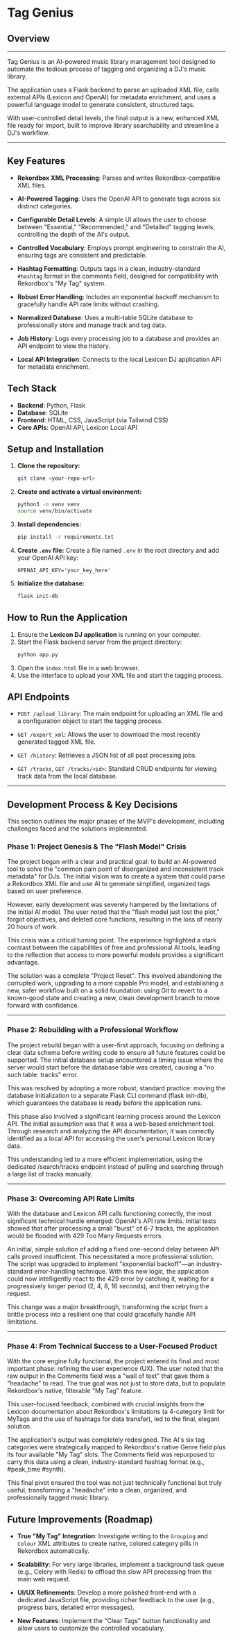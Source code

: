 # Tag Genius

## Overview


***

Tag Genius is an AI-powered music library management tool designed to automate the tedious process of tagging and organizing a DJ's music library. 

The application uses a Flask backend to parse an uploaded XML file, calls external APIs (Lexicon and OpenAI) for metadata enrichment, and uses a powerful language model to generate consistent, structured tags. 

With user-controlled detail levels, the final output is a new, enhanced XML file ready for import, built to improve library searchability and streamline a DJ's workflow.

***
## Key Features

* **Rekordbox XML Processing**: Parses and writes Rekordbox-compatible XML files.


* **AI-Powered Tagging**: Uses the OpenAI API to generate tags across six distinct categories.


* **Configurable Detail Levels**: A simple UI allows the user to choose between "Essential," "Recommended," and "Detailed" tagging levels, controlling the depth of the AI's output.


* **Controlled Vocabulary**: Employs prompt engineering to constrain the AI, ensuring tags are consistent and predictable.


* **Hashtag Formatting**: Outputs tags in a clean, industry-standard `#hashtag` format in the comments field, designed for compatibility with Rekordbox's "My Tag" system.


* **Robust Error Handling**: Includes an exponential backoff mechanism to gracefully handle API rate limits without crashing.


* **Normalized Database**: Uses a multi-table SQLite database to professionally store and manage track and tag data.


* **Job History**: Logs every processing job to a database and provides an API endpoint to view the history.


* **Local API Integration**: Connects to the local Lexicon DJ application API for metadata enrichment.

## Tech Stack

* **Backend**: Python, Flask
* **Database**: SQLite
* **Frontend**: HTML, CSS, JavaScript (via Tailwind CSS)
* **Core APIs**: OpenAI API, Lexicon Local API

## Setup and Installation

1.  **Clone the repository:**
    ```bash
    git clone <your-repo-url>
    ```
2.  **Create and activate a virtual environment:**
    ```bash
    python3 -m venv venv
    source venv/bin/activate
    ```
3.  **Install dependencies:**
    ```bash
    pip install -r requirements.txt
    ```
4.  **Create `.env` file:** Create a file named `.env` in the root directory and add your OpenAI API key:
    ```
    OPENAI_API_KEY='your_key_here'
    ```
5.  **Initialize the database:**
    ```bash
    flask init-db
    ```

## How to Run the Application

1.  Ensure the **Lexicon DJ application** is running on your computer.
2.  Start the Flask backend server from the project directory:
    ```bash
    python app.py
    ```
3.  Open the `index.html` file in a web browser.
4.  Use the interface to upload your XML file and start the tagging process.

## API Endpoints

* `POST /upload_library`: The main endpoint for uploading an XML file and a configuration object to start the tagging process.


* `GET /export_xml`: Allows the user to download the most recently generated tagged XML file.


* `GET /history`: Retrieves a JSON list of all past processing jobs.


* `GET /tracks`, `GET /tracks/<id>`: Standard CRUD endpoints for viewing track data from the local database.

---

## Development Process & Key Decisions

This section outlines the major phases of the MVP's development, including challenges faced and the solutions implemented.

### Phase 1: Project Genesis & The "Flash Model" Crisis

The project began with a clear and practical goal: to build an AI-powered tool to solve the "common pain point of disorganized and inconsistent track metadata" for DJs. The initial vision was to create a system that could parse a Rekordbox XML file and use AI to generate simplified, organized tags based on user preference.

However, early development was severely hampered by the limitations of the initial AI model. The user noted that the "flash model just lost the plot," forgot objectives, and deleted core functions, resulting in the loss of nearly 20 hours of work. 

This crisis was a critical turning point. The experience highlighted a stark contrast between the capabilities of free and professional AI tools, leading to the reflection that access to more powerful models provides a significant advantage. 

The solution was a complete "Project Reset". This involved abandoning the corrupted work, upgrading to a more capable Pro model, and establishing a new, safer workflow built on a solid foundation: using Git to revert to a known-good state and creating a new, clean development branch to move forward with confidence.

---

### Phase 2: Rebuilding with a Professional Workflow

The project rebuild began with a user-first approach, focusing on defining a clear data schema before writing code to ensure all future features could be supported. The initial database setup encountered a timing issue where the server would start before the database table was created, causing a "no such table: tracks" error. 

This was resolved by adopting a more robust, standard practice: moving the database initialization to a separate Flask CLI command (flask init-db), which guarantees the database is ready before the application runs.

This phase also involved a significant learning process around the Lexicon API. The initial assumption was that it was a web-based enrichment tool. Through research and analyzing the API documentation, it was correctly identified as a local API for accessing the user's personal Lexicon library data. 

This understanding led to a more efficient implementation, using the dedicated /search/tracks endpoint instead of pulling and searching through a large list of tracks manually.

---

### Phase 3: Overcoming API Rate Limits

With the database and Lexicon API calls functioning correctly, the most significant technical hurdle emerged: OpenAI's API rate limits. Initial tests showed that after processing a small "burst" of 6-7 tracks, the application would be flooded with 429 Too Many Requests errors.

An initial, simple solution of adding a fixed one-second delay between API calls proved insufficient. This necessitated a more professional solution. The script was upgraded to implement "exponential backoff"—an industry-standard error-handling technique. With this new logic, the application could now intelligently react to the 429 error by catching it, waiting for a progressively longer period (2, 4, 8, 16 seconds), and then retrying the request. 

This change was a major breakthrough, transforming the script from a brittle process into a resilient one that could gracefully handle API limitations.

---

### Phase 4: From Technical Success to a User-Focused Product

With the core engine fully functional, the project entered its final and most important phase: refining the user experience (UX). The user noted that the raw output in the Comments field was a "wall of text" that gave them a "headache" to read. The true goal was not just to store data, but to populate Rekordbox's native, filterable "My Tag" feature.

This user-focused feedback, combined with crucial insights from the Lexicon documentation about Rekordbox's limitations (a 4-category limit for MyTags and the use of hashtags for data transfer), led to the final, elegant solution. 

The application's output was completely redesigned. The AI's six tag categories were strategically mapped to Rekordbox's native Genre field plus its four available "My Tag" slots. The Comments field was repurposed to carry this data using a clean, industry-standard hashtag format (e.g., #peak_time #synth). 

This final pivot ensured the tool was not just technically functional but truly useful, transforming a "headache" into a clean, organized, and professionally tagged music library.

## Future Improvements (Roadmap)

* **True "My Tag" Integration**: Investigate writing to the `Grouping` and `Colour` XML attributes to create native, colored category pills in Rekordbox automatically.

* **Scalability**: For very large libraries, implement a background task queue (e.g., Celery with Redis) to offload the slow API processing from the main web request.

* **UI/UX Refinements**: Develop a more polished front-end with a dedicated JavaScript file, providing richer feedback to the user (e.g., progress bars, detailed error messages).

* **New Features**: Implement the "Clear Tags" button functionality and allow users to customize the controlled vocabulary.
